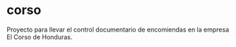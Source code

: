# corso
Proyecto para llevar el control documentario de encomiendas en la empresa El Corso de Honduras.